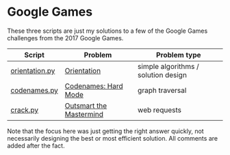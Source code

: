 Google Games
============

These three scripts are just my solutions to a few of the Google Games challenges from the 2017 Google Games.

Script | Problem | Problem type
 ---- | ------- | ------------
| [orientation.py](https://github.com/jcbbeiter/misc-projects/blob/master/google_games/orientation.py)  | [Orientation](https://ggpuzzles.appspot.com/web/puzzle/orientation) | simple algorithms / solution design |
| [codenames.py](https://github.com/jcbbeiter/misc-projects/blob/master/google_games/codenames.py) |[Codenames: Hard Mode](https://ggpuzzles.appspot.com/web/puzzle/codenames-hard-mode) | graph traversal |
| [crack.py](https://github.com/jcbbeiter/misc-projects/blob/master/google_games/crack.py) | [Outsmart the Mastermind](https://ggpuzzles.appspot.com/web/puzzle/outsmart-the-mastermind) | web requests |

Note that the focus here was just getting the right answer quickly, not necessarily designing the best or most efficient solution.
All comments are added after the fact.

